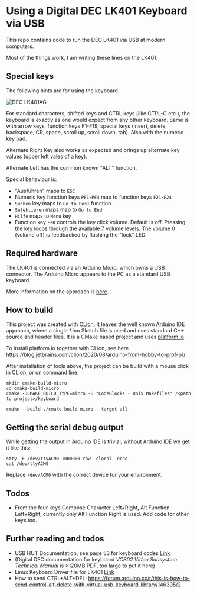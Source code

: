 # Using a Digital DEC LK401 Keyboard via USB

This repo contains code to run the DEC LK401 via USB at modern computers.

Most of the things work, I am writing these lines on the LK401.

## Special keys

The following hints are for using the keyboard.

![DEC LK401AG](./images/dec_lk_401.png)

For standard characters, shifted keys and CTRL keys (like CTRL-C etc.), the keyboard is exactly as one would expect from
any other keyboard. Same is with arrow keys, function keys F1-F19, special keys (insert, delete, backspace, CR, space,
scroll up, scroll down, tab). Also with the numeric key pad.

Alternate Right Key also works as expected and brings up alternate key values (upper left vales of a key).

Alternate Left has the common known "ALT" function.

Special behaviour is:

* "Ausführen" maps to ```ESC```
* Numeric key function keys ```PF1```-```PF4``` map to function keys
  ```F21```-```F24```
* ```Suchen``` key maps to ```Go to Pos1``` function
* ```Selektieren``` maps map to ```Go to End```
* ```Hilfe``` maps to ```Menu``` key
* Function key ```F20``` controls the key click volume. Default is off. Pressing
  the key loops through the available 7 volume levels. The volume 0 (volume off)
  is feedbacked by flashing the "lock" LED.

## Required hardware

The LK401 is connected via an Arduino Micro, which owns a USB connector. The Arduino Micro appears to the PC as a
standard USB keyboard.

More information on the approach is [here](http://spurtikus.de/posts/electronics/diy-usb-keyboard/).

## How to build

This project was created with [CLion](https://www.jetbrains.com/clion/).
It leaves the well known Arduino IDE approach, where a single *.ino Sketch file is used and uses standard C++ source and
header files. It is a CMake based project and uses [platform.io](https://platformio.org/)

To install platform.io together with CLion, see here
https://blog.jetbrains.com/clion/2020/08/arduino-from-hobby-to-prof-p1/

After installation of tools above, the project can be build with a mouse click in CLion, or on command line:

```shell
mkdir cmake-build-micro
cd cmake-build-micro
cmake -DCMAKE_BUILD_TYPE=micro -G "CodeBlocks - Unix Makefiles" /<path to project>/keyboard

cmake --build ./cmake-build-micro --target all
```

## Getting the serial debug output

While getting the output in Arduino IDE is trivial, without Arduino IDE we get it like this:

```shell
stty -F /dev/ttyACM0 1000000 raw -clocal -echo
cat /dev/ttyACM0
```

Replace ```/dev/ACM0``` with the correct device for your environment.

## Todos

* From the four keys Compose Character Left+Right, Alt Function Left+Right, currently only Alt Function Right is used.
  Add code for other keys too.

## Further reading and todos

* USB HUT Documentation, see page 53 for keyboard codes [Link](./doc/Hut1_12v2.pdf)
* (Digital DEC documentation for keyboard *VCB02 Video Subsystem Technical Manual* is >120MB PDF, too large to put it
  here)
* Linux Keyboard Driver file for LK401 [Link](doc/lkkbd.c.txt)
* How to send CTRL+ALT+DEL:
  https://forum.arduino.cc/t/this-is-how-to-send-control-alt-delete-with-virtual-usb-keyboard-library/146305/2

